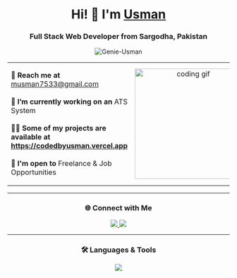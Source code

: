 <h1 align="center">
  Hi! 👋 I'm <a href="https://www.codedbyusman.vercel.app" target="_blank">Usman</a>
</h1>

<h3 align="center">Full Stack Web Developer from Sargodha, Pakistan</h3>

<p align="center">
  <img src="https://komarev.com/ghpvc/?username=Genie-Usman&label=Profile%20views&color=00FF7F&style=flat" alt="Genie-Usman" />
</p>

<table align="center">
  <tr>
    <td width="70%">
      <p>
        <strong>📧 Reach me at</strong>
        <a href="mailto:musman7533@gmail.com">musman7533@gmail.com</a><br><br>
        <strong>🌱 I’m currently working on an</strong>
        ATS System<br><br>
        <strong>👨‍💻 Some of my projects are available at </strong>
        <a href="https://codedbyusman.vercel.app" target="_blank"><strong>https://codedbyusman.vercel.app</strong></a><br><br>
        <strong>🤝 I'm open to</strong>
        Freelance & Job Opportunities
      </p>
    </td>
    <td align="center" width="30%">
      <img src="https://media.giphy.com/media/SWoSkN6DxTszqIKEqv/giphy.gif" width="250" alt="coding gif">
    </td>
  </tr>
</table>

---

<h3 align="center">🌐 Connect with Me</h3>

<p align="center">
  <a href="https://www.linkedin.com/in/genie-usman">
    <img src="https://skillicons.dev/icons?i=linkedin" />
  </a>
  <a href="https://www.instagram.com/_.usmanrajput">
    <img src="https://skillicons.dev/icons?i=instagram" />
  </a>
</p>

---

<h3 align="center">🛠️ Languages & Tools</h3>

<p align="center">
  <a href="#">
    <img src="https://skillicons.dev/icons?i=html,css,js,react,nextjs,nodejs,express,mongodb,firebase,tailwind,bootstrap,figma,git,github,vscode&perline=10" />
  </a>
</p>
